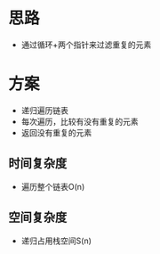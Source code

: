 # 思路
- 通过循环+两个指针来过滤重复的元素
# 方案
- 递归遍历链表
- 每次遍历，比较有没有重复的元素
- 返回没有重复的元素
## 时间复杂度
- 遍历整个链表O(n)
## 空间复杂度
- 递归占用栈空间S(n)